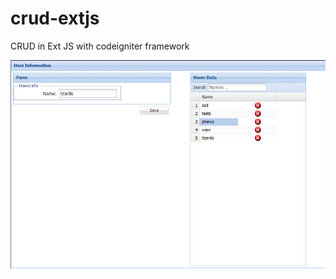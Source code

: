 # crud-extjs
CRUD in Ext JS with codeigniter framework

![Extjs Crud](pic/extjs-crud.png?raw=true "Title")
